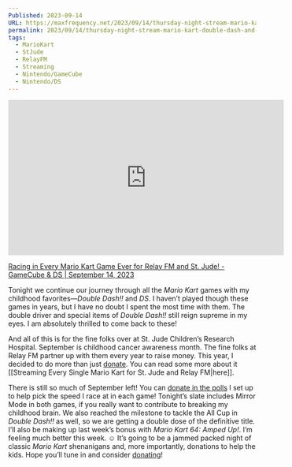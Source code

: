 ```yaml
---
Published: 2023-09-14
URL: https://maxfrequency.net/2023/09/14/thursday-night-stream-mario-kart-double-dash-and-ds-st-jude/
permalink: 2023/09/14/thursday-night-stream-mario-kart-double-dash-and-ds-st-jude/
tags:
  - MarioKart
  - StJude
  - RelayFM
  - Streaming
  - Nintendo/GameCube
  - Nintendo/DS
---
```

<div class=iframe-container>
<iframe width="560" height="315" src="https://www.youtube-nocookie.com/embed/kHgc3z4ZZrA?si=Saok_0hyypg9SDDi" title="YouTube video player" frameborder="0" allow="accelerometer; autoplay; clipboard-write; encrypted-media; gyroscope; picture-in-picture; web-share" referrerpolicy="strict-origin-when-cross-origin" allowfullscreen></iframe>
</div>

[Racing in Every Mario Kart Game Ever for Relay FM and St. Jude! - GameCube & DS | September 14, 2023](https://www.youtube.com/live/kHgc3z4ZZrA)

Tonight we continue our journey through all the *Mario Kart* games with my childhood favorites—*Double Dash!!* and *DS*. I haven’t played though these games in years, but I have no doubt I spent the most time with them. The double driver and special items of *Double Dash!!* still reign supreme in my eyes. I am absolutely thrilled to come back to these!

And all of this is for the fine folks over at St. Jude Children’s Research Hospital. September is childhood cancer awareness month. The fine folks at Relay FM partner up with them every year to raise money. This year, I decided to do more than just [donate](https://tiltify.com/@maxfrequency/mario-kart-st-jude). You can read some more about it [[Streaming Every Single Mario Kart for St. Jude and Relay FM|here]].

There is still so much of September left! You can [donate in the polls](https://tiltify.com/@maxfrequency/mario-kart-st-jude) I set up to help pick the speed I race at in each game! Tonight’s slate includes Mirror Mode in both games, if you really want to contribute to breaking my childhood brain. We also reached the milestone to tackle the All Cup in *Double Dash!!* as well, so we are getting a double dose of the definitive title. I’ll also be making up last week’s bonus with *Mario Kart 64: Amped Up!*. I’m feeling much better this week. ☺️ It’s going to be a jammed packed night of classic *Mario Kart* shenanigans and, more importantly, donations to help the kids. Hope you’ll tune in and consider [donating](https://tiltify.com/@maxfrequency/mario-kart-st-jude)!